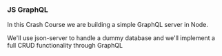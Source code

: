 ### JS GraphQL

In this Crash Course we are building a simple GraphQL server in Node.

We'll use json-server to handle a dummy database and we'll implement a full CRUD functionality through GraphQL
